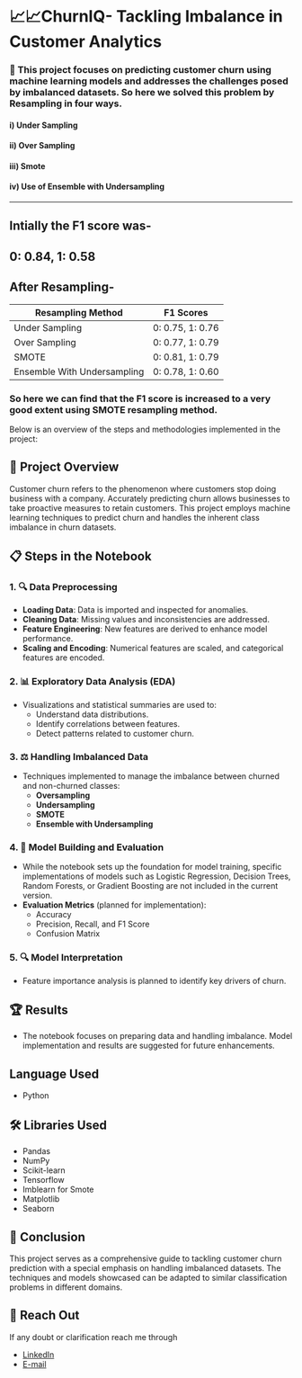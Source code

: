 # 📈📈ChurnIQ- Tackling Imbalance in Customer Analytics

### 🚀 This project focuses on predicting customer churn using machine learning models and addresses the challenges posed by imbalanced datasets. So here we solved this problem by **Resampling** in four ways.
####   i) Under Sampling
####  ii) Over Sampling
#### iii) Smote
####  iv) Use of Ensemble with Undersampling
---
## Intially the F1 score was-
## 0: 0.84, 1: 0.58

## After Resampling-
|       Resampling Method       |     F1 Scores    |
|-------------------------------|------------------|
|        Under Sampling         | 0: 0.75, 1: 0.76 |
|        Over Sampling          | 0: 0.77, 1: 0.79 |
|        SMOTE                  | 0: 0.81, 1: 0.79 |
|  Ensemble With Undersampling  | 0: 0.78, 1: 0.60 |

### So here we can find that the F1 score is increased to a very good extent using SMOTE resampling method.

Below is an overview of the steps and methodologies implemented in the project:

## 📝 Project Overview

Customer churn refers to the phenomenon where customers stop doing business with a company. Accurately predicting churn allows businesses to take proactive measures to retain customers. This project employs machine learning techniques to predict churn and handles the inherent class imbalance in churn datasets.

## 📋 Steps in the Notebook

### 1. 🔍 Data Preprocessing
- **Loading Data**: Data is imported and inspected for anomalies.
- **Cleaning Data**: Missing values and inconsistencies are addressed.
- **Feature Engineering**: New features are derived to enhance model performance.
- **Scaling and Encoding**: Numerical features are scaled, and categorical features are encoded.

### 2. 📊 Exploratory Data Analysis (EDA)
- Visualizations and statistical summaries are used to:
  - Understand data distributions.
  - Identify correlations between features.
  - Detect patterns related to customer churn.

### 3. ⚖️ Handling Imbalanced Data
- Techniques implemented to manage the imbalance between churned and non-churned classes:
  - **Oversampling**
  - **Undersampling**
  - **SMOTE**
  - **Ensemble with Undersampling**

### 4. 🤖 Model Building and Evaluation
- While the notebook sets up the foundation for model training, specific implementations of models such as Logistic Regression, Decision Trees, Random Forests, or Gradient Boosting are not included in the current version.
- **Evaluation Metrics** (planned for implementation):
  - Accuracy
  - Precision, Recall, and F1 Score
  - Confusion Matrix

### 5. 🔍 Model Interpretation
- Feature importance analysis is planned to identify key drivers of churn.

## 🏆 Results
- The notebook focuses on preparing data and handling imbalance. Model implementation and results are suggested for future enhancements.

## Language Used
- Python
  
## 🛠️ Libraries Used
- Pandas
- NumPy
- Scikit-learn
- Tensorflow
- Imblearn for Smote
- Matplotlib
- Seaborn

## 🎯 Conclusion
This project serves as a comprehensive guide to tackling customer churn prediction with a special emphasis on handling imbalanced datasets. The techniques and models showcased can be adapted to similar classification problems in different domains.

## 👋 Reach Out
If any doubt or clarification reach me through
- [LinkedIn](www.linkedin.com/in/spraveenkumar2205)
- [E-mail](spraveenkumar2205@gmail.com)
